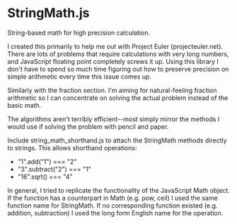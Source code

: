 StringMath.js
=============

String-based math for high precision calculation.

I created this primarily to help me out with Project Euler (projecteuler.net). There are lots of problems that require
calculations with very long numbers, and JavaScript floating point completely screws it up. Using this library I don't
have to spend so much time figuring out how to preserve precision on simple arithmetic every time this issue comes up.

Similarly with the fraction section. I'm aiming for natural-feeling fraction arithmetic so I can concentrate on solving
the actual problem instead of the basic math.

The algorithms aren't terribly efficient--most simply mirror the methods I would use if solving the problem with pencil
and paper.

Include string_math_shorthand.js to attach the StringMath methods directly to strings. This allows shorthand operations:

* "1".add("1") === "2"
* "3".subtract("2") === "1"
* "16".sqrt() === "4"

In general, I tried to replicate the functionality of the JavaScript Math object. If the function has a counterpart in
Math (e.g. pow, ceil) I used the same function name for StringMath. If no corresponding function existed
(e.g. addition, subtraction) I used the long form English name for the operation.
